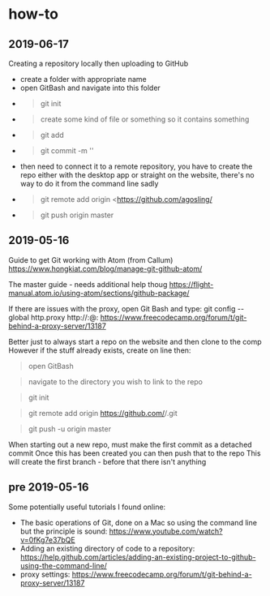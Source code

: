 # how-to

## 2019-06-17

Creating a repository locally then uploading to GitHub

 - create a folder with appropriate name
 - open GitBash and navigate into this folder
 - > git init
 - > create some kind of file or something so it contains something
 - > git add <filename>
 - > git commit -m '<commit message>'
 - then need to connect it to a remote repository, you have to create the repo either with the desktop app or straight on the website, there's no way to do it from the command line sadly
 - > git remote add origin <https://github.com/agosling/<repo name>
 - > git push origin master



## 2019-05-16
Guide to get Git working with Atom (from Callum)
https://www.hongkiat.com/blog/manage-git-github-atom/

The master guide - needs additional help thoug
https://flight-manual.atom.io/using-atom/sections/github-package/

If there are issues with the proxy, open Git Bash and type:
git config --global http.proxy http://<username>:<password>@<proxy-server-url>:<port>
https://www.freecodecamp.org/forum/t/git-behind-a-proxy-server/13187


Better just to always start a repo on the website and then clone to the comp
However if the stuff already exists, create on line then:
> open GitBash

> navigate to the directory you wish to link to the repo

> git init

> git remote add origin https://github.com/<username>/<repository>.git

> git push -u origin master


When starting out a new repo, must make the first commit as a detached commit
Once this has been created you can then push that to the repo
This will create the first branch - before that there isn't anything



## pre 2019-05-16

Some potentially useful tutorials I found online:

 - The basic operations of Git, done on a Mac so using the command line but the principle is sound: https://www.youtube.com/watch?v=0fKg7e37bQE
 - Adding an existing directory of code to a repository: https://help.github.com/articles/adding-an-existing-project-to-github-using-the-command-line/
 - proxy settings: https://www.freecodecamp.org/forum/t/git-behind-a-proxy-server/13187
